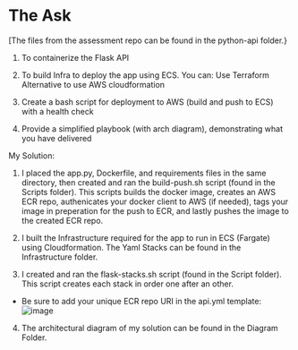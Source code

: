 # The Ask

[The files from the assessment repo can be found in the python-api folder.}

1. To containerize the Flask API

2. To build Infra to deploy the app using ECS. You can:
Use Terraform
Alternative to use AWS cloudformation

3. Create a bash script for deployment to AWS (build and push to ECS) with a health check

4. Provide a simplified playbook (with arch diagram), demonstrating what you have delivered


My Solution:

1. I placed the app.py, Dockerfile, and requirements files in the same directory, then created and ran the build-push.sh script (found in the Scripts folder). This scripts builds the docker image, creates an AWS ECR repo, authenicates your docker client to AWS (if needed), tags your image in preperation for the push to ECR, and lastly pushes the image to the created ECR repo.

2. I built the Infrastructure required for the app to run in ECS (Fargate) using Cloudformation. The Yaml Stacks can be found in the Infrastructure folder.

3. I created and ran the flask-stacks.sh script (found in the Script folder). This script creates each stack in order one after an other.
 - Be sure to add your unique ECR repo URI in the api.yml template:
![image](https://github.com/Marvyn1/The-Ask/assets/31973628/7dd75f78-d416-44ae-9b64-3ecc72e1e2d4)



4. The architectural diagram of my solution can be found in the Diagram Folder.



